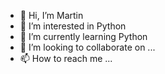- 👋 Hi, I’m Martin
- 👀 I’m interested in Python
- 🌱 I’m currently learning Python
- 💞️ I’m looking to collaborate on ...
- 📫 How to reach me ...

<!---
persekora/persekora is a ✨ special ✨ repository because its `README.md` (this file) appears on your GitHub profile.
You can click the Preview link to take a look at your changes.
--->
